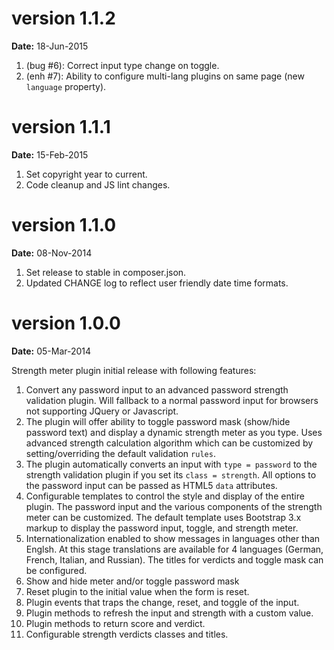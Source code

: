 version 1.1.2
=============
**Date:** 18-Jun-2015

1. (bug #6): Correct input type change on toggle.
2. (enh #7): Ability to configure multi-lang plugins on same page (new `language` property).

version 1.1.1
=============
**Date:** 15-Feb-2015

1. Set copyright year to current.
2. Code cleanup and JS lint changes.

version 1.1.0
=============
**Date:** 08-Nov-2014

1. Set release to stable in composer.json.
2. Updated CHANGE log to reflect user friendly date time formats.

version 1.0.0
=============
**Date:** 05-Mar-2014

Strength meter plugin initial release with following features:

1. Convert any password input to an advanced password strength validation plugin. Will fallback to a normal password input for browsers not supporting JQuery or Javascript.
2. The plugin will offer ability to toggle password mask (show/hide password text) and display a dynamic strength meter as you type. Uses advanced strength calculation algorithm which can be customized by setting/overriding the default validation `rules`.
3. The plugin automatically converts an input with `type = password` to the strength validation plugin if you set its `class = strength`. All options to the password input can be passed as HTML5 `data` attributes.
4. Configurable templates to control the style and display of the entire plugin. The password input and the various components of the strength meter can be customized. The default template uses Bootstrap 3.x markup to display the password input, toggle, and strength meter.
5. Internationalization enabled to show messages in languages other than Englsh. At this stage translations are available for 4 languages (German, French, Italian, and Russian). The titles for verdicts and toggle mask can be configured.
6. Show and hide meter and/or toggle password mask
7. Reset plugin to the initial value when the form is reset.
8. Plugin events that traps the change, reset, and toggle of the input.
9. Plugin methods to refresh the input and strength with a custom value. 
10. Plugin methods to return score and verdict.
11. Configurable strength verdicts classes and titles.